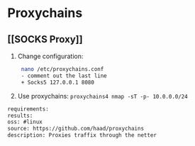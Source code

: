 # Proxychains

## [[SOCKS Proxy]]
1. Change configuration:
   ```bash
    nano /etc/proxychains.conf
    - comment out the last line
    + Socks5 127.0.0.1 8080
    ```
2. Use proxychains:
    `proxychains4 nmap -sT -p- 10.0.0.0/24`


```meta
requirements: 
results: 
oss: #linux
source: https://github.com/haad/proxychains
description: Proxies traffix through the netter
```